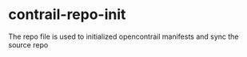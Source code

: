 # contrail-repo-init
The repo file is used to initialized opencontrail manifests and sync the source repo
